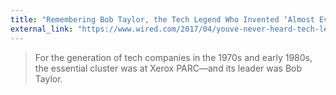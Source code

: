 ```yaml
---
title: "Remembering Bob Taylor, the Tech Legend Who Invented ‘Almost Everything’"
external_link: "https://www.wired.com/2017/04/youve-never-heard-tech-legend-bob-taylor-invented-almost-everything/"
---
```

> For the generation of tech companies in the 1970s and early 1980s, the essential cluster was at Xerox PARC—and its leader was Bob Taylor. 

